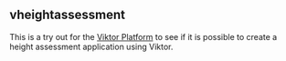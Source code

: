 ## vheightassessment

This is a try out for the [Viktor Platform](https://www.viktor.ai/) to see if it is possible to create a height assessment application using Viktor. 

